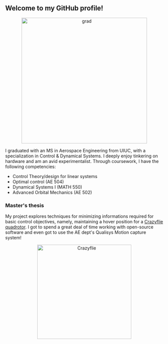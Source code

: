 ## Welcome to my GitHub profile!

<p align="center">
  <img src=https://github.com/NageshEranki/NageshEranki/assets/28665953/abeaa9c6-aec2-491e-8c51-4044252f9f4b alt="grad" width="400"/>
</p>

I graduated with an MS in Aerospace Engineering from UIUC, with a specialization in Control & Dynamical Systems. I deeply enjoy tinkering on hardware and am an avid experimentalist. Through coursework, I have the following competencies:
  - Control Theory/design for linear systems
  - Optimal control (AE 504)
  - Dynamical Systems I (MATH 550)
  - Advanced Orbital Mechanics (AE 502)

### Master's thesis

My project explores techniques for minimizing informations required for basic control objectives, namely, maintaining a hover position for a [Crazyflie quadrotor](https://github.com/bitcraze/crazyflie-firmware). I got to spend a great deal of time working with open-source software and even got to use the AE dept's Qualisys Motion capture system!

<p align="center">
  <img src=https://github.com/NageshEranki/NageshEranki/assets/28665953/fb9f29a7-eab6-4247-add6-d1ab2b002afa alt="Crazyflie" width
="300"/>
